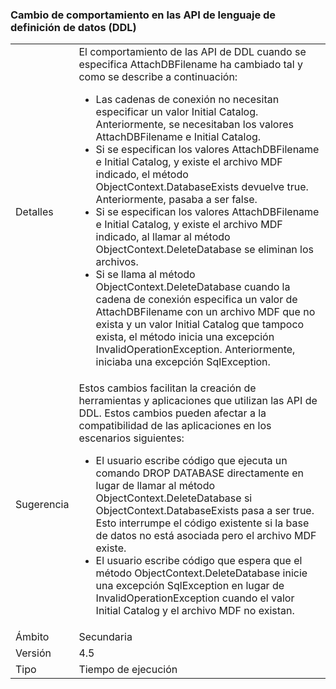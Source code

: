 ### <a name="change-in-behavior-in-data-definition-language-ddl-apis"></a>Cambio de comportamiento en las API de lenguaje de definición de datos (DDL)

|   |   |
|---|---|
|Detalles|El comportamiento de las API de DDL cuando se especifica AttachDBFilename ha cambiado tal y como se describe a continuación:<ul><li>Las cadenas de conexión no necesitan especificar un valor Initial Catalog. Anteriormente, se necesitaban los valores AttachDBFilename e Initial Catalog.</li><li>Si se especifican los valores AttachDBFilename e Initial Catalog, y existe el archivo MDF indicado, el método ObjectContext.DatabaseExists devuelve true. Anteriormente, pasaba a ser false.</li><li>Si se especifican los valores AttachDBFilename e Initial Catalog, y existe el archivo MDF indicado, al llamar al método ObjectContext.DeleteDatabase se eliminan los archivos.</li><li>Si se llama al método ObjectContext.DeleteDatabase cuando la cadena de conexión especifica un valor de AttachDBFilename con un archivo MDF que no exista y un valor Initial Catalog que tampoco exista, el método inicia una excepción InvalidOperationException. Anteriormente, iniciaba una excepción SqlException.</li></ul>|
|Sugerencia|Estos cambios facilitan la creación de herramientas y aplicaciones que utilizan las API de DDL. Estos cambios pueden afectar a la compatibilidad de las aplicaciones en los escenarios siguientes:<ul><li>El usuario escribe código que ejecuta un comando DROP DATABASE directamente en lugar de llamar al método ObjectContext.DeleteDatabase si ObjectContext.DatabaseExists pasa a ser true. Esto interrumpe el código existente si la base de datos no está asociada pero el archivo MDF existe.</li><li>El usuario escribe código que espera que el método ObjectContext.DeleteDatabase inicie una excepción SqlException en lugar de InvalidOperationException cuando el valor Initial Catalog y el archivo MDF no existan.</li></ul>|
|Ámbito|Secundaria|
|Versión|4.5|
|Tipo|Tiempo de ejecución|


